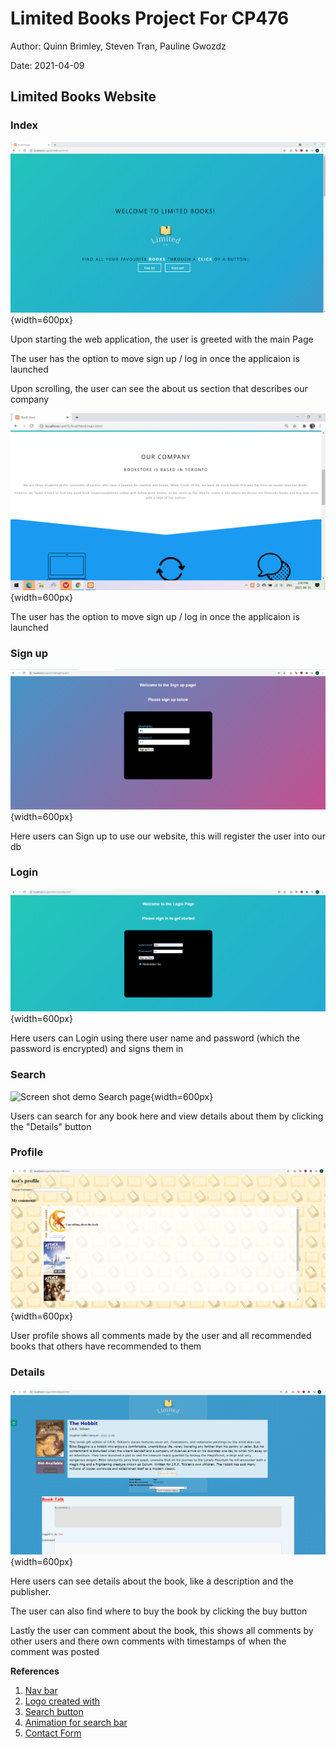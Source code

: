# Limited Books Project For CP476

Author: Quinn Brimley, Steven Tran, Pauline Gwozdz

Date: 2021-04-09

## Limited Books Website

### Index

![Screen shot demo Index page](images/Index.png){width=600px}

<p>Upon starting the web application, the user is greeted with the main Page</p>
<p>The user has the option to move sign up / log in once the applicaion is launched</p>
<p>Upon scrolling, the user can see the about us section that describes our company</p>

![Screen shot demo Index page](images/about.png){width=600px}

<p>The user has the option to move sign up / log in once the applicaion is launched</p>

### Sign up

![Screen shot demo Sign up page](images/SignUp.png){width=600px}

<p>Here users can Sign up to use our website, this will register the user into our db </p>

### Login

![Screen shot demo Login Page](images/Login.png){width=600px}

 <p>Here users can Login using there user name and password (which the password is encrypted) and signs them in </p>

### Search

![Screen shot demo Search page](images/Search.png){width=600px}

<p>Users can search for any book here and view details about them by clicking the "Details" button </p>

### Profile

![Screen shot demo Profile](images/Profile.png){width=600px}

<p>User profile shows all comments made by the user and all recommended books that others have recommended to them</p>

### Details

![Screen shot demo Details](images/Details.png){width=600px}

<p>Here users can see details about the book, like a description and the publisher.</p>
<p>The user can also find where to buy the book by clicking the buy button </p>
<p>Lastly the user can comment about the book, this shows all comments by other users and there own comments with timestamps of when the comment was posted</p>

**References**

1. [Nav bar](https://www.w3schools.com/w3css/w3css_sidebar.asp)
2. [Logo created with](https://www.freelogodesign.org/manager/showcase/27e7d0b60aa4456fa2fff7365b106610)
3. [Search button](https://www.w3schools.com/howto/howto_css_search_button.asp)
4. [Animation for search bar](https://www.w3schools.com/js/js_htmldom_animate.asp)
5. [Contact Form](https://www.w3schools.com/howto/howto_css_contact_form.asp)
